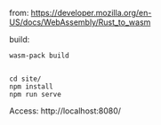 
from: https://developer.mozilla.org/en-US/docs/WebAssembly/Rust_to_wasm

build:
```
wasm-pack build


cd site/
npm install
npm run serve
```

Access: http://localhost:8080/


